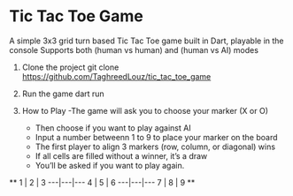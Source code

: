 # Tic Tac Toe Game
A simple  3x3 grid turn based Tic Tac Toe game built in Dart, playable in the console
Supports both (human vs human) and (human vs AI) modes


1. Clone the project
git clone https://github.com/TaghreedLouz/tic_tac_toe_game

2. Run the game
dart run

3.  How to Play
    -The game will ask you to choose your marker (X or O)
    - Then choose if you want to play against AI 
    - Input a number betweenn 1 to 9 to place your marker on the board
    - The first player to align 3 markers (row, column, or diagonal) wins
    - If all cells are filled without a winner, it’s a draw
    - You’ll be asked if you want to play again.

**
    1 | 2 | 3
    ---|---|---
    4 | 5 | 6
    ---|---|---
    7 | 8 | 9
**




